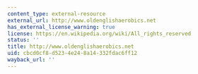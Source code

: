 ```yaml
---
content_type: external-resource
external_url: http://www.oldenglishaerobics.net
has_external_license_warning: true
license: https://en.wikipedia.org/wiki/All_rights_reserved
status: ''
title: http://www.oldenglishaerobics.net
uid: cbcd0cf8-d523-4e24-8a14-332fdac6ff12
wayback_url: ''
---
```

